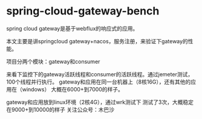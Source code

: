 # spring-cloud-gateway-bench

spring cloud gateway是基于webflux的响应式的应用。

本文主要是讲springcloud gateway+nacos，服务注册，来验证下gateway的性能。

项目分两个模块：gateway和consumer

来看下监控下的gateway活跃线程和consumer的活跃线程。通过jemeter测试，100个线程并行执行。
gateway和应用在同一台机器上（8核16G），还有其他的应用在（windows）
大概在6000+到7000的样子。

gateway和应用放到linux环境（2核4G），通过wrk测试下
测试了3次，大概稳定在9000+到10000的样子
关注公众号：木巴沙
